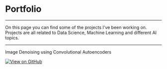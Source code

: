# Portfolio
---
On this page you can find some of the projects I've been working on. Projects are all related to Data Science, Machine Learning and different AI topics.

---
Image Denoising using Convolutional Autoencoders

[![View on GitHub](https://img.shields.io/badge/GitHub-View_on_GitHub-blue?logo=GitHub)](https://github.com/GioFr/CAE)


